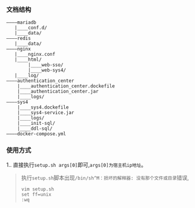 ### 文档结构
```text
————mariadb
   |____conf.d/
   |____data/
————redis
   |____data/
————nginx
   |____nginx.conf
   |____html/
        |____web-sso/
        |____web-sys4/
   |____log/
————authentication_center
    |____authentication_center.dockefile
    |____authentication_center.jar
    |____logs/
————sys4
    |____sys4.dockefile
    |____sys4-service.jar
    |____logs/
    |____init-sql/
    |____ddl-sql/
————docker-compose.yml
```

### 使用方式
1.. 直接执行`setup.sh args[0]`即可,`args[0]为宿主机ip地址`。 
> 执行`setup.sh`脚本出现`/bin/sh^M：损坏的解释器: 没有那个文件或目录`错误,
>```
>vim setup.sh   
>set ff=unix 
>:wq
>```
                     
